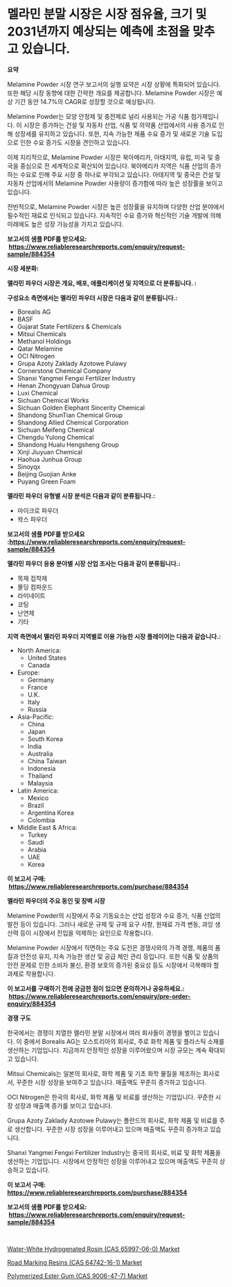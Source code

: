 <p><h1>멜라민 분말 시장은 시장 점유율, 크기 및 2031년까지 예상되는 예측에 초점을 맞추고 있습니다.</h1></p><p><strong>요약</strong></p>
<p><p>Melamine Powder 시장 연구 보고서의 실행 요약은 시장 상황에 특화되어 있습니다. 또한 해당 시장 동향에 대한 간략한 개요를 제공합니다. Melamine Powder 시장은 예상 기간 동안 14.7%의 CAGR로 성장할 것으로 예상됩니다.</p><p>Melamine Powder는 모양 안정제 및 충전제로 널리 사용되는 가공 식품 첨가제입니다. 이 시장은 증가하는 건설 및 자동차 산업, 식품 및 의약품 산업에서의 사용 증가로 인해 성장세를 유지하고 있습니다. 또한, 지속 가능한 제품 수요 증가 및 새로운 기술 도입으로 인한 수요 증가도 시장을 견인하고 있습니다.</p><p>이제 지리적으로, Melamine Powder 시장은 북아메리카, 아태지역, 유럽, 미국 및 중국을 중심으로 전 세계적으로 확산되어 있습니다. 북아메리카 지역은 식품 산업의 증가하는 수요로 인해 주요 시장 중 하나로 부각되고 있습니다. 아태지역 및 중국은 건설 및 자동차 산업에서의 Melamine Powder 사용량이 증가함에 따라 높은 성장률을 보이고 있습니다.</p><p>전반적으로, Melamine Powder 시장은 높은 성장률을 유지하며 다양한 산업 분야에서 필수적인 재료로 인식되고 있습니다. 지속적인 수요 증가와 혁신적인 기술 개발에 의해 미래에도 높은 성장 가능성을 가지고 있습니다.</p></p>
<p><strong>보고서의 샘플 PDF를 받으세요: &nbsp;<a href="https://www.reliableresearchreports.com/enquiry/request-sample/884354">https://www.reliableresearchreports.com/enquiry/request-sample/884354</a></strong></p>
<p><strong>시장 세분화:</strong></p>
<p><strong> 멜라민 파우더 시장은 개요, 배포, 애플리케이션 및 지역으로 더 분류됩니다. :</strong></p>
<p><strong>구성요소 측면에서는 멜라민 파우더 시장은 다음과 같이 분류됩니다.:</strong></p>
<p><ul><li>Borealis AG</li><li>BASF</li><li>Gujarat State Fertilizers & Chemicals</li><li>Mitsui Chemicals</li><li>Methanol Holdings</li><li>Qatar Melamine</li><li>OCI Nitrogen</li><li>Grupa Azoty Zaklady Azotowe Pulawy</li><li>Cornerstone Chemical Company</li><li>Shanxi Yangmei Fengxi Fertilizer Industry</li><li>Henan Zhongyuan Dahua Group</li><li>Luxi Chemical</li><li>Sichuan Chemical Works</li><li>Sichuan Golden Elephant Sincerity Chemical</li><li>Shandong ShunTian Chemical Group</li><li>Shandong Allied Chemical Corporation</li><li>Sichuan Meifeng Chemical</li><li>Chengdu Yulong Chemical</li><li>Shandong Hualu Hengsheng Group</li><li>Xinji Jiuyuan Chemical</li><li>Haohua Junhua Group</li><li>Sinoyqx</li><li>Beijing Guojian Anke</li><li>Puyang Green Foam</li></ul></p>
<p><strong> 멜라민 파우더 유형별 시장 분석은 다음과 같이 분류됩니다.:</strong></p>
<p><ul><li>마이크로 파우더</li><li>왁스 파우더</li></ul></p>
<p><strong>보고서의 샘플 PDF를 받으세요 :<a href="https://www.reliableresearchreports.com/enquiry/request-sample/884354">https://www.reliableresearchreports.com/enquiry/request-sample/884354</a></strong></p>
<p><strong> 멜라민 파우더 응용 분야별 시장 산업 조사는 다음과 같이 분류됩니다.:</strong></p>
<p><ul><li>목재 접착제</li><li>몰딩 컴파운드</li><li>라미네이트</li><li>코팅</li><li>난연제</li><li>기타</li></ul></p>
<p><strong>지역 측면에서 멜라민 파우더 지역별로 이용 가능한 시장 플레이어는 다음과 같습니다.:</strong></p>
<p><ul>
    <li>
        North America:
        <ul>
            <li>United States</li>
            <li>Canada</li>
        </ul>
    </li>
    <li>
        Europe:
        <ul>
            <li>Germany</li>
            <li>France</li>
            <li>U.K.</li>
            <li>Italy</li>
            <li>Russia</li>
        </ul>
    </li>
    <li>
        Asia-Pacific:
        <ul>
            <li>China</li>
            <li>Japan</li>
            <li>South Korea</li>
            <li>India</li>
            <li>Australia</li>
            <li>China Taiwan</li>
            <li>Indonesia</li>
            <li>Thailand</li>
            <li>Malaysia</li>
        </ul>
    </li>
    <li>
        Latin America:
        <ul>
            <li>Mexico</li>
            <li>Brazil</li>
            <li>Argentina Korea</li>
            <li>Colombia</li>
        </ul>
    </li>
    <li>
        Middle East & Africa:
        <ul>
            <li>Turkey</li>
            <li>Saudi</li>
            <li>Arabia</li>
            <li>UAE</li>
            <li>Korea</li>
        </ul>
    </li>
    </ul></p>
<p><strong>이 보고서 구매: &nbsp;<a href="https://www.reliableresearchreports.com/purchase/884354">https://www.reliableresearchreports.com/purchase/884354</a></strong></p>
<p><strong>멜라민 파우더의 주요 동인 및 장벽 시장</strong></p>
<p><p>Melamine Powder의 시장에서 주요 기동요소는 산업 성장과 수요 증가, 식품 산업의 발전 등이 있습니다. 그러나 새로운 규제 및 규제 요구 사항, 원재료 가격 변동, 과잉 생산력 등이 시장에서 진입을 억제하는 요인으로 작용합니다.</p><p>Melamine Powder 시장에서 직면하는 주요 도전은 경쟁사와의 가격 경쟁, 제품의 품질과 안전성 유지, 지속 가능한 생산 및 공급 체인 관리 등입니다. 또한 식품 및 상품의 안전 문제로 인한 소비자 불신, 환경 보호의 증가된 중요성 등도 시장에서 극복해야 할 과제로 작용합니다.</p></p>
<p><strong>이 보고서를 구매하기 전에 궁금한 점이 있으면 문의하거나 공유하세요.: &nbsp;<a href="https://www.reliableresearchreports.com/enquiry/pre-order-enquiry/884354">https://www.reliableresearchreports.com/enquiry/pre-order-enquiry/884354</a></strong></p>
<p><strong>경쟁 구도</strong></p>
<p><p>한국에서는 경쟁이 치열한 멜라민 분말 시장에서 여러 회사들이 경쟁을 벌이고 있습니다. 이 중에서 Borealis AG는 오스트리아의 회사로, 주로 화학 제품 및 플라스틱 소재를 생산하는 기업입니다. 지금까지 안정적인 성장을 이루어왔으며 시장 규모는 계속 확대되고 있습니다.</p><p>Mitsui Chemicals는 일본의 회사로, 화학 제품 및 기초 화학 물질을 제조하는 회사로서, 꾸준한 시장 성장을 보여주고 있습니다. 매출액도 꾸준히 증가하고 있습니다.</p><p>OCI Nitrogen은 한국의 회사로, 화학 제품 및 비료를 생산하는 기업입니다. 꾸준한 시장 성장과 매출액 증가를 보이고 있습니다.</p><p>Grupa Azoty Zaklady Azotowe Pulawy는 폴란드의 회사로, 화학 제품 및 비료를 주로 생산합니다. 꾸준한 시장 성장을 이루어내고 있으며 매출액도 꾸준히 증가하고 있습니다.</p><p>Shanxi Yangmei Fengxi Fertilizer Industry는 중국의 회사로, 비료 및 화학 제품을 생산하는 기업입니다. 시장에서 안정적인 성장을 이루어내고 있으며 매출액도 꾸준히 상승하고 있습니다.</p></p>
<p><strong>이 보고서 구매: &nbsp; <a href="https://www.reliableresearchreports.com/purchase/884354">https://www.reliableresearchreports.com/purchase/884354</a></strong></p>
<p><strong>보고서의 샘플 PDF를 받으세요: &nbsp;<a href="https://www.reliableresearchreports.com/enquiry/request-sample/884354">https://www.reliableresearchreports.com/enquiry/request-sample/884354</a></strong><strong></strong></p>
<p>&nbsp;</p>
<p><p><a href="https://github.com/bobicer/Market-Research-Report-List-2/blob/main/water-white-hydrogenated-rosin-cas-65997-06-0-market.md">Water-White Hydrogenated Rosin (CAS 65997-06-0) Market</a></p><p><a href="https://github.com/timeliteaut/Market-Research-Report-List-1/blob/main/road-marking-resins-cas-64742-16-1-market.md">Road Marking Resins (CAS 64742-16-1) Market</a></p><p><a href="https://github.com/seekum/Market-Research-Report-List-1/blob/main/polymerized-ester-gum-cas-9006-47-7-market.md">Polymerized Ester Gum (CAS 9006-47-7) Market</a></p></p>